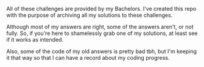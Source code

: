 All of these challenges are provided by my Bachelors.
I've created this repo with the purpose of archiving all my solutions to these challenges.

Although most of my answers are right, some of the answers aren't, or not fully.
So, if you're here to shamelessly grab one of my solutions, at least see if it works as intended.

Also, some of the code of my old answers is pretty bad tbh, but I'm keeping it that way so that I can have a record about my coding progress.
